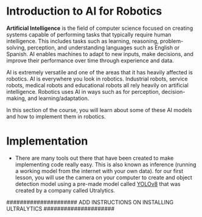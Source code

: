 # Introduction to AI for Robotics

**Artificial Intelligence** is the field of computer science focused on creating systems capable of performing tasks that typically require human intelligence. This includes tasks such as learning, reasoning, problem-solving, perception, and understanding languages such as English or Spanish. AI enables machines to adapt to new inputs, make decisions, and improve their performance over time through experience and data.

AI is extremely versatile and one of the areas that it has heavily affected is robotics. AI is everywhere you look in robotics. Industrial robots, service robots, medical robots and educational robots all rely heavily on artificial intelligence. Robotics uses AI in ways such as for perception, decision-making, and learning/adaptation. 

In this section of the course, you will learn about some of these AI models and how to implement them in robotics. 


# Implementation
- There are many tools out there that have been created to make implementing code really easy. This is also known as inference (running a working model from the internet with your own data). for our first lesson, you will use the camera on your computer to create and object detection model using a pre-made model called [YOLOv8](https://github.com/ultralytics/ultralytics) that was created by a company called Utralytics.


##################### ADD INSTRUCTIONS ON INSTALLING ULTRALYTICS #####################
